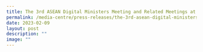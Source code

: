 ```yaml
---
title: The 3rd ASEAN Digital Ministers Meeting and Related Meetings at the Philippines
permalink: /media-centre/press-releases/the-3rd-asean-digital-ministers-meeting-at-the-philippines/
date: 2023-02-09
layout: post
description: ""
image: ""
---
```

